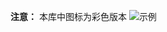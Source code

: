 **注意：** 本库中图标为彩色版本
![示例](https://raw.githubusercontent.com//jackieboby/QX/edit/master/icon/头部.png)

